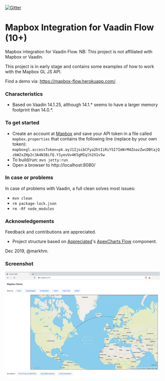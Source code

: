 [![Gitter](https://badges.gitter.im/Join%20Chat.svg)](https://gitter.im/vaadin-flow/Lobby#?utm_source=badge&utm_medium=badge&utm_campaign=pr-badge)

# Mapbox Integration for Vaadin Flow (10+)
Mapbox integration for Vaadin Flow. NB: This project is not affiliated with Mapbox or Vaadin.

This project is in early stage and contains some examples of how to work with the Mapbox GL JS API.

Find a demo via: https://mapbox-flow.herokuapp.com/.  

### Characteristics
- Based on Vaadin 14.1.25, although 14.1.\* seems to have a larger memory footprint than 14.0.\*.

### To get started
- Create an account at [Mapbox](https://account.mapbox.com/auth/signup/) and save your API token in a file called `mapbox.properties` that contains the following line (replace by your own token):
    `mapboxgl.accessToken=pk.ayJ1IjoibCFya2htIiRiYSI7ImNrM4ZoazZwcDBtajQzbW2xZHp2c3A4N3BifQ.Y1yevUv4K5gMIqlh2X1v5w`
- To build/run: `mvn jetty:run`
- Open a browser to http://localhost:8080/

### In case or problems
In case of problems with Vaadin, a full clean solves most issues:
- `mvn clean`
- `rm package-lock.json`
- `rm -Rf node_modules`

### Acknowledgements
Feedback and contributions are appreciated.
- Project structure based on [Appreciated](https://github.com/appreciated/)'s [ApexCharts Flow](https://github.com/appreciated/apexcharts-flow) component. 
   
Dec 2019, @markhm.

### Screenshot
![Screenshot](docs/img/mapbox-flow-screenshot.png)
